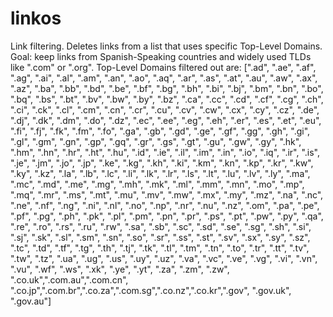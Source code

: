# linkos
Link filtering.
Deletes links from a list that uses specific Top-Level Domains.
Goal: keep links from Spanish-Speaking countries and widely used TLDs like ".com" or ".org".
Top-Level Domains filtered out are:
[".ad", ".ae", ".af", ".ag", ".ai", ".al", ".am", ".an", ".ao", ".aq",
    ".ar", ".as", ".at", ".au", ".aw", ".ax", ".az", ".ba", ".bb", ".bd",
    ".be", ".bf", ".bg", ".bh", ".bi", ".bj", ".bm", ".bn", ".bo", ".bq",
    ".bs", ".bt", ".bv", ".bw", ".by", ".bz", ".ca", ".cc", ".cd", ".cf",
    ".cg", ".ch", ".ci", ".ck", ".cl", ".cm", ".cn", ".cr", ".cu",
    ".cv", ".cw", ".cx", ".cy", ".cz", ".de", ".dj", ".dk", ".dm", ".do",
    ".dz", ".ec", ".ee", ".eg", ".eh", ".er", ".es", ".et", ".eu", ".fi",
    ".fj", ".fk", ".fm", ".fo", ".ga", ".gb", ".gd", ".ge", ".gf", ".gg",
    ".gh", ".gi", ".gl", ".gm", ".gn", ".gp", ".gq", ".gr", ".gs", ".gt",
    ".gu", ".gw", ".gy", ".hk", ".hm", ".hn", ".hr", ".ht", ".hu", ".id",
    ".ie", ".il", ".im", ".in", ".io", ".iq", ".ir", ".is", ".je", ".jm",
    ".jo", ".jp", ".ke", ".kg", ".kh", ".ki", ".km", ".kn", ".kp", ".kr",
    ".kw", ".ky", ".kz", ".la", ".lb", ".lc", ".li", ".lk", ".lr", ".ls",
    ".lt", ".lu", ".lv", ".ly", ".ma", ".mc", ".md", ".me", ".mg", ".mh",
    ".mk", ".ml", ".mm", ".mn", ".mo", ".mp", ".mq", ".mr", ".ms", ".mt",
    ".mu", ".mv", ".mw", ".mx", ".my", ".mz", ".na", ".nc", ".ne", ".nf",
    ".ng", ".ni", ".nl", ".no", ".np", ".nr", ".nu", ".nz", ".om", ".pa",
    ".pe", ".pf", ".pg", ".ph", ".pk", ".pl", ".pm", ".pn", ".pr", ".ps",
    ".pt", ".pw", ".py", ".qa", ".re", ".ro", ".rs", ".ru", ".rw", ".sa",
    ".sb", ".sc", ".sd", ".se", ".sg", ".sh", ".si", ".sj", ".sk", ".sl",
    ".sm", ".sn", ".so", ".sr", ".ss", ".st", ".sv", ".sx", ".sy", ".sz",
    ".tc", ".td", ".tf", ".tg", ".th", ".tj", ".tk", ".tl", ".tm", ".tn",
    ".to", ".tr", ".tt", ".tv", ".tw", ".tz", ".ua", ".ug", ".us", ".uy",
    ".uz", ".va", ".vc", ".ve", ".vg", ".vi", ".vn", ".vu", ".wf", ".ws",
    ".xk", ".ye", ".yt", ".za", ".zm", ".zw", ".co.uk",".com.au",".com.cn",
    ".co.jp",".com.br",".co.za",".com.sg",".co.nz",".co.kr",".gov", ".gov.uk", ".gov.au"]
